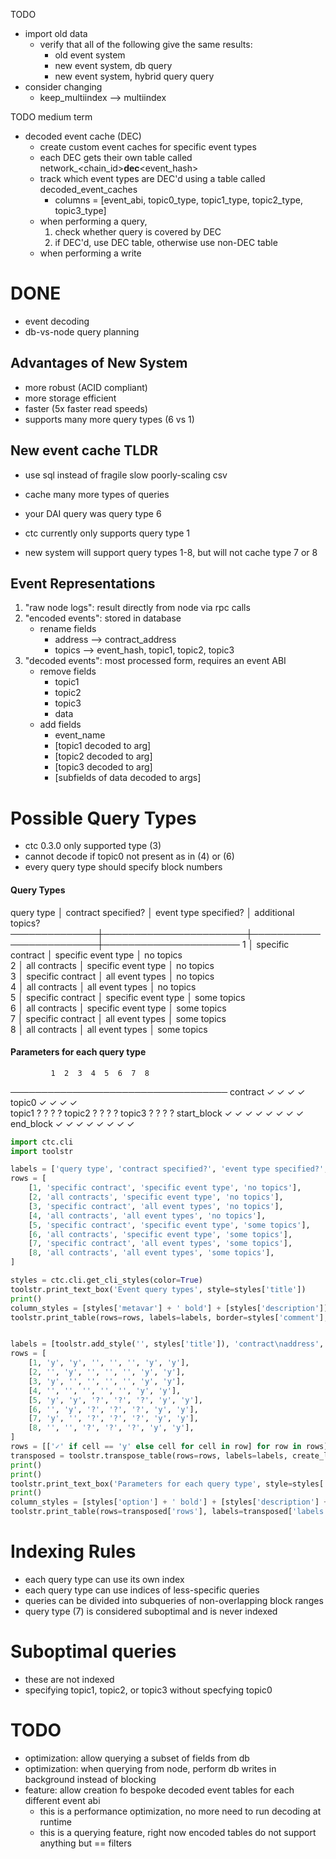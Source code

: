 
TODO
- import old data
    - verify that all of the following give the same results:
        - old event system
        - new event system, db query
        - new event system, hybrid query query
- consider changing
    - keep_multiindex --> multiindex


TODO medium term
- decoded event cache (DEC)
    - create custom event caches for specific event types
    - each DEC gets their own table called network_<chain_id>__dec__<event_hash>
    - track which event types are DEC'd using a table called decoded_event_caches
        - columns = [event_abi, topic0_type, topic1_type, topic2_type, topic3_type]
    - when performing a query,
        1. check whether query is covered by DEC
        2. if DEC'd, use DEC table, otherwise use non-DEC table
    - when performing a write


# DONE
- event decoding
- db-vs-node query planning




## Advantages of New System
- more robust (ACID compliant)
- more storage efficient
- faster (5x faster read speeds)
- supports many more query types (6 vs 1)





## New event cache TLDR
- use sql instead of fragile slow poorly-scaling csv
- cache many more types of queries

- your DAI query was query type 6
- ctc currently only supports query type 1
- new system will support query types 1-8, but will not cache type 7 or 8

## Event Representations
1. "raw node logs": result directly from node via rpc calls
2. "encoded events": stored in database
    - rename fields
        - address --> contract_address
        - topics --> event_hash, topic1, topic2, topic3
3. "decoded events": most processed form, requires an event ABI
    - remove fields
        - topic1
        - topic2
        - topic3
        - data
    - add fields
        - event_name
        - [topic1 decoded to arg]
        - [topic2 decoded to arg]
        - [topic3 decoded to arg]
        - [subfields of data decoded to args]

# Possible Query Types
- ctc 0.3.0 only supported type (3)
- cannot decode if topic0 not present as in (4) or (6)
- every query type should specify block numbers

#### Query Types

  query type  │  contract specified?  │  event type specified?  │  additional topics?  
──────────────┼───────────────────────┼─────────────────────────┼──────────────────────
           1  │    specific contract  │    specific event type  │           no topics  
           2  │        all contracts  │    specific event type  │           no topics  
           3  │    specific contract  │        all event types  │           no topics  
           4  │        all contracts  │        all event types  │           no topics  
           5  │    specific contract  │    specific event type  │         some topics  
           6  │        all contracts  │    specific event type  │         some topics  
           7  │    specific contract  │        all event types  │         some topics  
           8  │        all contracts  │        all event types  │         some topics  


#### Parameters for each query type

             1  2  3  4  5  6  7  8
───────────────────────────────────
   contract  ✓     ✓     ✓     ✓   
     topic0  ✓  ✓        ✓  ✓      
     topic1              ?  ?  ?  ?
     topic2              ?  ?  ?  ?
     topic3              ?  ?  ?  ?
start_block  ✓  ✓  ✓  ✓  ✓  ✓  ✓  ✓
  end_block  ✓  ✓  ✓  ✓  ✓  ✓  ✓  ✓


```python
import ctc.cli
import toolstr

labels = ['query type', 'contract specified?', 'event type specified?', 'additional topics?']
rows = [
    [1, 'specific contract', 'specific event type', 'no topics'],
    [2, 'all contracts', 'specific event type', 'no topics'],
    [3, 'specific contract', 'all event types', 'no topics'],
    [4, 'all contracts', 'all event types', 'no topics'],
    [5, 'specific contract', 'specific event type', 'some topics'],
    [6, 'all contracts', 'specific event type', 'some topics'],
    [7, 'specific contract', 'all event types', 'some topics'],
    [8, 'all contracts', 'all event types', 'some topics'],
]

styles = ctc.cli.get_cli_styles(color=True)
toolstr.print_text_box('Event query types', style=styles['title'])
print()
column_styles = [styles['metavar'] + ' bold'] + [styles['description']] * 3
toolstr.print_table(rows=rows, labels=labels, border=styles['comment'], label_style=styles['title'], column_styles=column_styles)


labels = [toolstr.add_style('', styles['title']), 'contract\naddress', 'topic0', 'topic1', 'topic2', 'topic3', 'start_block', 'end_block']
rows = [
    [1, 'y', 'y', '', '', '', 'y', 'y'],
    [2, '', 'y', '', '', '', 'y', 'y'],
    [3, 'y', '', '', '', '', 'y', 'y'],
    [4, '', '', '', '', '', 'y', 'y'],
    [5, 'y', 'y', '?', '?', '?', 'y', 'y'],
    [6, '', 'y', '?', '?', '?', 'y', 'y'],
    [7, 'y', '', '?', '?', '?', 'y', 'y'],
    [8, '', '', '?', '?', '?', 'y', 'y'],
]
rows = [['✓' if cell == 'y' else cell for cell in row] for row in rows]
transposed = toolstr.transpose_table(rows=rows, labels=labels, create_labels=True)
print()
print()
toolstr.print_text_box('Parameters for each query type', style=styles['title'])
print()
column_styles = [styles['option'] + ' bold'] + [styles['description'] + ' bold'] * 8
toolstr.print_table(rows=transposed['rows'], labels=transposed['labels'], border=styles['comment'], label_style=styles['metavar'] + ' bold', column_styles=column_styles, compact=2)
```



# Indexing Rules
- each query type can use its own index
- each query type can use indices of less-specific queries
- queries can be divided into subqueries of non-overlapping block ranges
- query type (7) is considered suboptimal and is never indexed


# Suboptimal queries
- these are not indexed
- specifying topic1, topic2, or topic3 without specfying topic0


# TODO
- optimization: allow querying a subset of fields from db
- optimization: when querying from node, perform db writes in background instead of blocking
- feature: allow creation fo bespoke decoded event tables for each different event abi
    - this is a performance optimization, no more need to run decoding at runtime
    - this is a querying feature, right now encoded tables do not support anything but == filters
